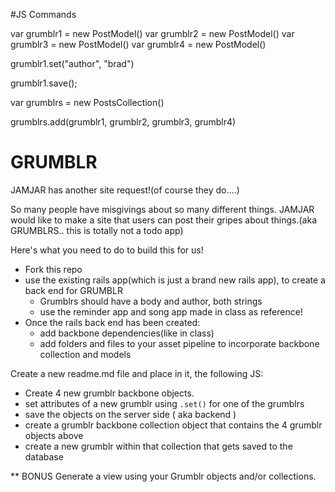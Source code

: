 #JS Commands

var grumblr1 = new PostModel()
var grumblr2 = new PostModel()
var grumblr3 = new PostModel()
var grumblr4 = new PostModel()

grumblr1.set("author", "brad")

grumblr1.save();

var grumblrs = new PostsCollection()

grumblrs.add(grumblr1, grumblr2, grumblr3, grumblr4)

# GRUMBLR

JAMJAR has another site request!(of course they do....)

So many people have misgivings about so many different things. JAMJAR would like to make a site that users can post their gripes about things.(aka GRUMBLRS.. this is totally not a todo app)

Here's what you need to do to build this for us!

- Fork this repo
- use the existing rails app(which is just a brand new rails app), to create a back end for GRUMBLR
  - Grumblrs should have a body and author, both strings
  - use the reminder app and song app made in class as reference!
- Once the rails back end has been created:
  - add backbone dependencies(like in class)
  - add folders and files to your asset pipeline to incorporate backbone collection and models

Create a new readme.md file and place in it, the following JS:

- Create 4 new grumblr backbone objects.
- set attributes of a new grumblr using `.set()` for one of the grumblrs
- save the objects on the server side ( aka backend )
- create a grumblr backbone collection object that contains the 4 grumblr objects above
- create a new grumblr within that collection that gets saved to the database

** BONUS
Generate a view using your Grumblr objects and/or collections.

